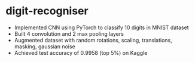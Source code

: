 # digit-recogniser
* Implemented CNN using PyTorch to classify 10 digits in MNIST dataset
* Built 4 convolution and 2 max pooling layers
* Augmented dataset with random rotations, scaling, translations, masking, gaussian noise
* Achieved test accuracy of 0.9958 (top 5%) on Kaggle
